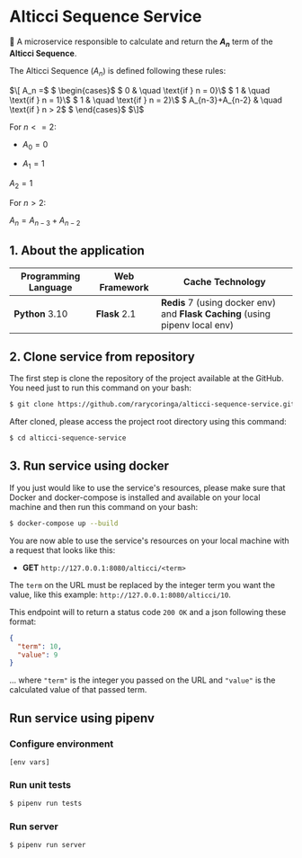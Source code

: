 # Alticci Sequence Service

🧮 A microservice responsible to calculate and return the **$A_n$** term of the **Alticci Sequence**.

The Alticci Sequence ($A_n$) is defined following these rules:

$\[ A_n =$
$  \begin{cases}$
$    0                & \quad \text{if } n = 0}\\$
$    1                & \quad \text{if } n = 1}\\$
$    1                & \quad \text{if } n = 2}\\$
$    A_{n-3}+A_{n-2}  & \quad \text{if } n > 2$
$  \end{cases}$
$\]$

For $n<=2$:

- $A_0=0$

- $A_1=1$

$A_2=1$

For $n>2$:

$A_n=A_{n-3}+A_{n-2}$

## 1. About the application

| Programming Language | Web Framework | Cache Technology |
|-|-|-|
| **Python** 3.10 | **Flask** 2.1 | **Redis** 7 (using docker env) and **Flask Caching** (using pipenv local env) |  


## 2. Clone service from repository

The first step is clone the repository of the project available at the GitHub. You need just to run this command on your bash:

```bash
$ git clone https://github.com/rarycoringa/alticci-sequence-service.git
```

After cloned, please access the project root directory using this command:

```bash
$ cd alticci-sequence-service
```

## 3. Run service using docker

If you just would like to use the service's resources, please make sure that Docker and docker-compose is installed and available on your local machine and then run this command on your bash:

```bash
$ docker-compose up --build
```

You are now able to use the service's resources on your local machine with a request that looks like this:

- **GET** `http://127.0.0.1:8080/alticci/<term>`

The `term` on the URL must be replaced by the integer term you want the value, like this example: `http://127.0.0.1:8080/alticci/10`.

This endpoint will to return a status code `200 OK` and a json following these format:

```json
{
  "term": 10,
  "value": 9
}
```

... where `"term"` is the integer you passed on the URL and `"value"` is the calculated value of that passed term.

## Run service using pipenv

### Configure environment

```
[env vars]
```

### Run unit tests

```bash
$ pipenv run tests
```

### Run server

```bash
$ pipenv run server
```
